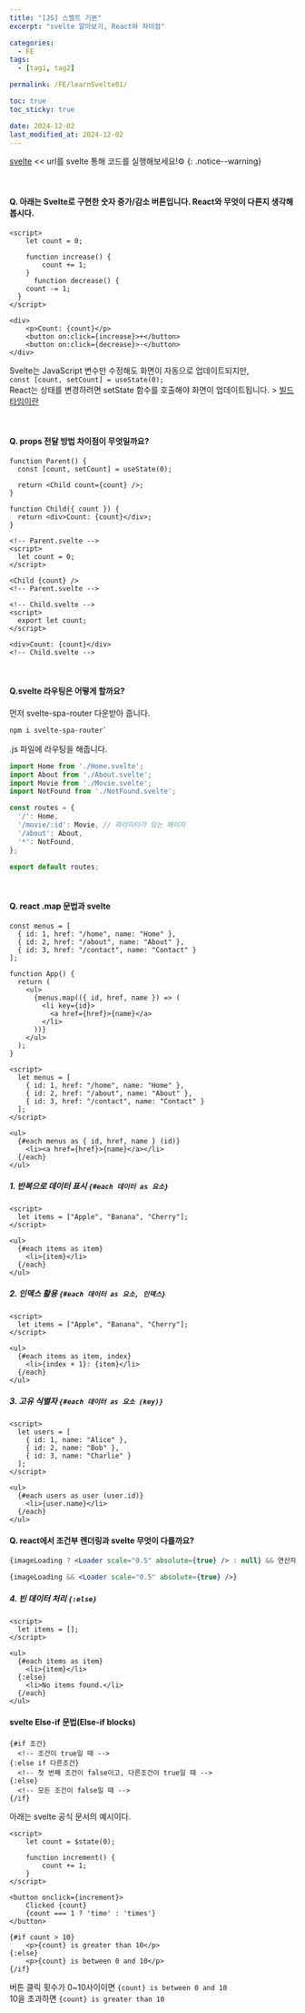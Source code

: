 ```yaml
---
title: "[JS] 스벨트 기본"
excerpt: "svelte 알아보기, React와 차이점"

categories:
  - FE
tags:
  - [tag1, tag2]

permalink: /FE/learnSvelte01/

toc: true
toc_sticky: true

date: 2024-12-02
last_modified_at: 2024-12-02
---
```


[svelte](https://svelte.dev/playground/hello-world) << url를 svelte 통해 코드를 실행해보세요!⚙️
{: .notice--warning}  

<br>

#### Q. 아래는 Svelte로 구현한 숫자 증가/감소 버튼입니다. React와 무엇이 다른지 생각해봅시다.

```svelte
<script>
	let count = 0;

	function increase() {
		count += 1;
	}
	  function decrease() {
    count -= 1;
  }
</script>

<div>
	<p>Count: {count}</p>
	<button on:click={increase}>+</button>
	<button on:click={decrease}>-</button>
</div>
```

Svelte는 JavaScript 변수만 수정해도 화면이 자동으로 업데이트되지만,   
`const [count, setCount] = useState(0); `   
React는 상태를 변경하려면 setState 함수를 호출해야 화면이 업데이트됩니다.
\> [빌드 타임이란](https://li-moo.github.io/CS/Compile&Run&Buildtime/)

<br>

#### Q. props 전달 방법 차이점이 무엇일까요?
```react
function Parent() {
  const [count, setCount] = useState(0);

  return <Child count={count} />;
}

function Child({ count }) {
  return <div>Count: {count}</div>;
}
```

```svelte
<!-- Parent.svelte -->
<script>
  let count = 0;
</script>

<Child {count} />
<!-- Parent.svelte -->

<!-- Child.svelte -->
<script>
  export let count;
</script>

<div>Count: {count}</div>
<!-- Child.svelte -->
```
<br>

#### Q.svelte 라우팅은 어떻게 할까요?

먼저 svelte-spa-router 다운받아 줍니다.
```bash
npm i svelte-spa-router`
```
.js 파일에 라우팅을 해줍니다.
```javascript
import Home from './Home.svelte';
import About from './About.svelte';
import Movie from './Movie.svelte';
import NotFound from './NotFound.svelte';

const routes = {
  '/': Home,
  '/movie/:id': Movie, // 파라미터가 있는 페이지
  '/about': About,
  '*': NotFound,
};

export default routes;
```
<br>

#### Q. react .map 문법과 svelte

```react
const menus = [
  { id: 1, href: "/home", name: "Home" },
  { id: 2, href: "/about", name: "About" },
  { id: 3, href: "/contact", name: "Contact" }
];

function App() {
  return (
    <ul>
      {menus.map(({ id, href, name }) => (
        <li key={id}>
          <a href={href}>{name}</a>
        </li>
      ))}
    </ul>
  );
}
```

```svelte
<script>
  let menus = [
    { id: 1, href: "/home", name: "Home" },
    { id: 2, href: "/about", name: "About" },
    { id: 3, href: "/contact", name: "Contact" }
  ];
</script>

<ul>
  {#each menus as { id, href, name } (id)}
    <li><a href={href}>{name}</a></li>
  {/each}
</ul>
```

##### 1. 반복으로 데이터 표시 `{#each 데이터 as 요소}`
```svelte
<script>
  let items = ["Apple", "Banana", "Cherry"];
</script>

<ul>
  {#each items as item}
    <li>{item}</li>
  {/each}
</ul>
```
##### 2. 인덱스 활용 `{#each 데이터 as 요소, 인덱스}`
```svelte
<script>
  let items = ["Apple", "Banana", "Cherry"];
</script>

<ul>
  {#each items as item, index}
    <li>{index + 1}: {item}</li>
  {/each}
</ul>
```
##### 3. 고유 식별자 `{#each 데이터 as 요소 (key)} `
```svelte
<script>
  let users = [
    { id: 1, name: "Alice" },
    { id: 2, name: "Bob" },
    { id: 3, name: "Charlie" }
  ];
</script>

<ul>
  {#each users as user (user.id)}
    <li>{user.name}</li>
  {/each}
</ul>
``` 

#### Q. react에서 조건부 렌더링과 svelte 무엇이 다를까요?

```jsx
{imageLoading ? <Loader scale="0.5" absolute={true} /> : null} && 연산자
```
```jsx
{imageLoading && <Loader scale="0.5" absolute={true} />}
```
##### 4. 빈 데이터 처리 `{:else}`
```svelte
<script>
  let items = [];
</script>

<ul>
  {#each items as item}
    <li>{item}</li>
  {:else}
    <li>No items found.</li>
  {/each}
</ul>
```

#### svelte Else-if 문법(Else-if blocks)
```svelte
{#if 조건}
  <!-- 조건이 true일 때 -->
{:else if 다른조건}
  <!-- 첫 번째 조건이 false이고, 다른조건이 true일 때 -->
{:else}
  <!-- 모든 조건이 false일 때 -->
{/if}
```
아래는 svelte 공식 문서의 예시이다.
```svelte
<script>
	let count = $state(0);

	function increment() {
		count += 1;
	}
</script>

<button onclick={increment}>
	Clicked {count}
	{count === 1 ? 'time' : 'times'}
</button>

{#if count > 10}
	<p>{count} is greater than 10</p>
{:else}
	<p>{count} is between 0 and 10</p>
{/if}
```
버튼 클릭 횟수가 0~10사이이면 `{count} is between 0 and 10`  
10을 초과하면 `{count} is greater than 10`